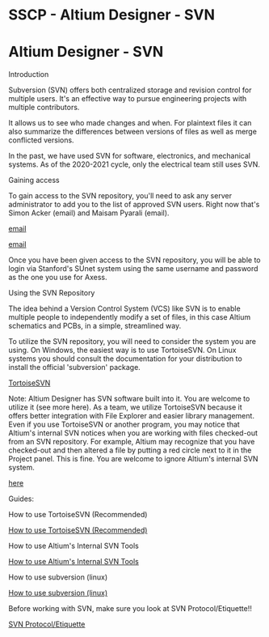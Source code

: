 # SSCP - Altium Designer - SVN

# Altium Designer - SVN

Introduction

Subversion (SVN) offers both centralized storage and revision control for multiple users. It's an effective way to pursue engineering projects with multiple contributors. 

It allows us to see who made changes and when. For plaintext files it can also summarize the differences between versions of files as well as merge conflicted versions. 

In the past, we have used SVN for software, electronics, and mechanical systems. As of the 2020-2021 cycle, only the electrical team still uses SVN.

Gaining access

To gain access to the SVN repository, you'll need to ask any server administrator to add you to the list of approved SVN users. Right now that's Simon Acker (email) and Maisam Pyarali (email). 

[email](mailto:simonack@stanford.edu)

[email](mailto:maisam@stanford.edu)

Once you have been given access to the SVN repository, you will be able to login via Stanford's SUnet system using the same username and password as the one you use for Axess.

Using the SVN Repository

The idea behind a Version Control System (VCS) like SVN is to enable multiple people to independently modify a set of files, in this case Altium schematics and PCBs, in a simple, streamlined way.

To utilize the SVN repository, you will need to consider the system you are using. On Windows, the easiest way is to use TortoiseSVN. On Linux systems you should consult the documentation for your distribution to install the official 'subversion' package.

[ TortoiseSVN](http://tortoisesvn.net)

Note: Altium Designer has SVN software built into it. You are welcome to utilize it (see more here). As a team, we utilize TortoiseSVN because it offers better integration with File Explorer and easier library management. Even if you use TortoiseSVN or another program, you may notice that Altium's internal SVN notices when you are working with files checked-out from an SVN repository. For example, Altium may recognize that you have checked-out and then altered a file by putting a red circle next to it in the Project panel. This is fine. You are welcome to ignore Altium's internal SVN system.

[ here](/home/sscp-2020-2021/electrical-2020-2021/electrical-fundamentals/svn-using-altiums-internal-svn-tools)

Guides:

How to use TortoiseSVN (Recommended)

[How to use TortoiseSVN (Recommended)](/home/sscp-2020-2021/electrical-2020-2021/electrical-fundamentals/svn-using-tortoisesvn)

How to use Altium's Internal SVN Tools

[How to use Altium's Internal SVN Tools](/home/sscp-2020-2021/electrical-2020-2021/electrical-fundamentals/svn-using-altiums-internal-svn-tools)

How to use subversion (linux)

[How to use subversion (linux)](https://www.tutorialspoint.com/svn/index.htm)

Before working with SVN, make sure you look at SVN Protocol/Etiquette!!

[SVN Protocol/Etiquette](/home/sscp-2020-2021/electrical-2020-2021/electrical-fundamentals/svn-best-practices)


